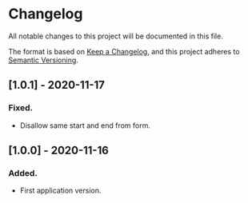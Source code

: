 # Changelog
All notable changes to this project will be documented in this file.

The format is based on [Keep a Changelog](https://keepachangelog.com/en/1.0.0/),
and this project adheres to [Semantic Versioning](https://semver.org/spec/v2.0.0.html).

## [1.0.1] - 2020-11-17

### Fixed.
- Disallow same start and end from form.

## [1.0.0] - 2020-11-16

### Added.
- First application version.
